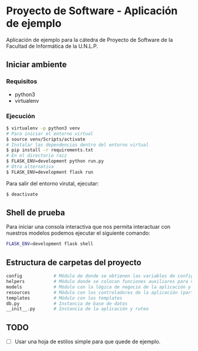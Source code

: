 # Proyecto de Software - Aplicación de ejemplo

Aplicación de ejemplo para la cátedra de Proyecto de Software de la Facultad de Informática de la U.N.L.P.

## Iniciar ambiente

### Requisitos

- python3
- virtualenv

### Ejecución

```bash
$ virtualenv -p python3 venv
# Para iniciar el entorno virtual
$ source venv/Scripts/activate
# Instalar las dependencias dentro del entorno virtual
$ pip install -r requirements.txt
# En el directorio raiz
$ FLASK_ENV=development python run.py
# Otra alternativa
$ FLASK_ENV=development flask run
```

Para salir del entorno virutal, ejecutar:

```bash
$ deactivate
```

## Shell de prueba

Para iniciar una consola interactiva que nos permita interactuar con
nuestros modelos podemos ejecutar el siguiente comando:

```bash
FLASK_ENV=development flask shell
```

## Estructura de carpetas del proyecto

```bash
config            # Módulo de donde se obtienen las variables de configuración
helpers           # Módulo donde se colocan funciones auxiliares para varias partes del código
models            # Módulo con la lógica de negocio de la aplicación y la conexión a la base de datos
resources         # Módulo con los controladores de la aplicación (parte web)
templates         # Módulo con los templates
db.py             # Instancia de base de datos
__init__.py       # Instancia de la aplicación y ruteo
```

## TODO

- [ ] Usar una hoja de estilos simple para que quede de ejemplo.
